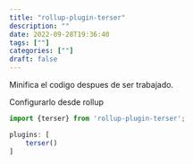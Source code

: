 ```yaml
---
title: "rollup-plugin-terser"
description: "" 
date: 2022-09-28T19:36:40
tags: [""]
categories: [""]
draft: false
---
```

Minifica el codigo despues de ser trabajado.

Configurarlo desde rollup

```jsx
import {terser} from 'rollup-plugin-terser';

plugins: [
    terser()
]
```

